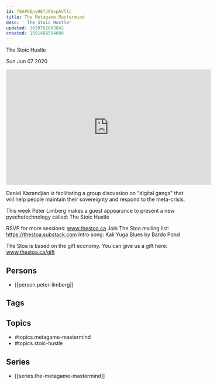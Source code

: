 ```yaml
---
id: f6APREpyH6fJPOxpAVllc
title: The Metagame Mastermind
desc: ' The Stoic Hustle'
updated: 1639762693842
created: 1591488594000
---
```



 The Stoic Hustle

Sun Jun 07 2020

<iframe width="560" height="315" src="https://www.youtube.com/embed/9_jG_ZMLeIk" title="The Metagame Mastermind: The Stoic Hustle w/ Peter Limberg (June 6th, 2020)" frameborder="0" allow="accelerometer; autoplay; clipboard-write; encrypted-media; gyroscope; picture-in-picture" allowfullscreen ></iframe>

Daniel Kazandjian is facilitating a group discussion on "digital gangs" that will help people maintain their sovereignty and respond to the meta-crisis.

This week Peter Limberg makes a guest appearance to present a new pyschotechnology called: The Stoic Hustle

RSVP for more sessions: www.thestoa.ca
Join The Stoa mailing list: https://thestoa.substack.com
Intro song: Kali Yuga Blues by Bardo Pond

The Stoa is based on the gift economy. You can give us a gift here: www.thestoa.ca/gift

## Persons

- [[person.peter-limberg]]

## Tags



## Topics

- #topics.metagame-mastermind
- #topics.stoic-hustle

## Series

- [[series.the-metagame-mastermind]]

